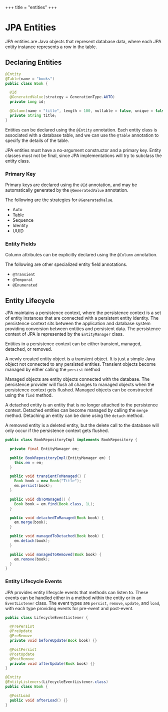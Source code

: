 +++
title = "entities"
+++

# JPA Entities

JPA entities are Java objects that represent database data, where each JPA entity instance
represents a row in the table.

## Declaring Entities

```java
@Entity
@Table(name = "books")
public class Book {

  @Id
  @GeneratedValue(strategy = GenerationType.AUTO)
  private Long id;

  @Column(name = "title", length = 100, nullable = false, unique = false)
  private String title;
}
```

Entities can be declared using the `@Entity` annotation.
Each entity class is associated with a database table, and we can use the `@Table` annotation
to specify the details of the table.

JPA entities must have a no-argument constructor and a primary key.
Entity classes must not be final, since JPA implementations will try to subclass the entity class.

### Primary Key

Primary keys are declared using the `@Id` annotation, and may be automatically generated by
the `@GeneratedValue` annotation.

The following are the strategies for `@GeneratedValue`.

- Auto
- Table
- Sequence
- Identity
- UUID

### Entity Fields

Column attributes can be explicitly declared using the `@Column` annotation.

The following are other specialized entity field annotations.

- `@Transient`
- `@Temporal`
- `@Enumerated`

## Entity Lifecycle

JPA maintains a persistence context, where the persistence context is a set of entity instances
that are connected with a persistent entity identity. The persistence context sits between
the application and database system providing conversion between entities and
persistent data. The persistence context of JPA is represented by the `EntityManager` class.

Entities in a persistence context can be either transient, managed, detached, or removed.

A newly created entity object is a transient object. It is just a simple Java object not
connected to any persisted entities.
Transient objects become managed by either calling the `persist` method

Managed objects are entity objects connected with the database. The persistence provider
will flush all changes to managed objects when the persistence context gets flushed.
Managed objects can be constructed using the `find` method.

A detached entity is an entity that is no longer attached to the persistence context.
Detached entities can become managed by calling the `merge` method. Detaching an entity
can be done using the `detach` method.

A removed entity is a deleted entity, but the delete call to the database will only occur
if the persistence context gets flushed.

```java
public class BookRepositoryImpl implements BookRepository {

  private final EntityManager em;

  public BookRepositoryImpl(EntityManager em) {
    this.em = em;
  }

  public void transientToManaged() {
    Book book = new Book("Title");
    em.persist(book);
  }

  public void dbToManaged() {
    Book book = em.find(Book.class, 1L);
  }

  public void detachedToManaged(Book book) {
    em.merge(book);
  }

  public void managedToDetached(Book book) {
    em.detach(book);
  }

  public void managedToRemoved(Book book) {
    em.remove(book);
  }
}
```

### Entity Lifecycle Events

JPA provides entity lifecycle events that methods can listen to. These events can be handled
either in a method within the entity or in an `EventListener` class. The event types are `persist`,
`remove`, `update`, and `load`, with each type providing events for pre-event and post-event.

```java
public class LifecycleEventListener {

  @PrePersist
  @PreUpdate
  @PreRemove
  private void beforeUpdate(Book book) {}

  @PostPersist
  @PostUpdate
  @PostRemove
  private void afterUpdate(Book book) {}
}

@Entity
@EntityListeners(LifecycleEventListener.class)
public class Book {

  @PostLoad
  public void afterLoad() {}
}
```
